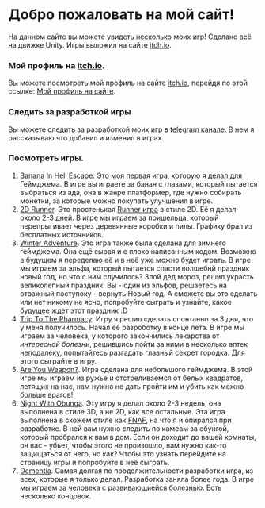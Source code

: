 # Добро пожаловать на мой сайт! 
На данном сайте вы можете увидеть несколько моих игр!
Сделано всё на движке Unity. Игры выложил на сайте [itch.io](https://itch.io/).
### Мой профиль на [itch.io](https://itch.io/).
Вы можете посмотреть мой профиль на сайте [itch.io](https://itch.io/), перейдя по этой ссылке:
[Мой профиль на сайте](https://chaiteam.itch.io/).
### Следить за разработкой игры
Вы можете следить за разработкой моих игр в [telegram канале](https://t.me/GameDevInsights). 
В нем я рассказываю что добавил и изменил в играх. 
### Посмотреть игры.
1. [Banana In Hell Escape](https://programmer-1.itch.io/banana-in-hell-escape).
   Это моя первая игра, которую я делал для Геймджема.
   В игре вы играете за банан с глазами, который пытается выбраться из ада, она в жанре платформер, где нужно собирать монетки, за которые можно покупать улучшения в игре.
2. [2D Runner](https://programmer-1.itch.io/2d-runner).
   Это простенькая [Runner игра](https://ru.wikipedia.org/wiki/%D0%91%D0%B5%D1%81%D0%BA%D0%BE%D0%BD%D0%B5%D1%87%D0%BD%D1%8B%D0%B9_%D1%80%D0%B0%D0%BD%D0%BD%D0%B5%D1%80) в стиле 2D.
   Её я делал около 2-3 дней. В игре мы играем за пришельца, который перепрыгивает через деревянные коробки и пилы.
   Графику брал из бесплатных источников.
3. [Winter Adventure](https://programmer-1.itch.io/winter-adventure).
   Это игра также была сделана для зимнего геймджема. Она ещё сырая и с плохо написанным кодом.
   Возможно в будущем я переделаю её и в неё уже можно будет играть. В игре мы играем за эльфа,
   который пытается спасти волшебнй праздник новый год, но что с ним случилось?
   Злой дед мороз, решил украсть великолепный праздник. Вы - один из эльфов, решаетесь на отважный поступоку - вернуть Новый год.
   А сможете вы это сделать или нет никому не ясно, попробуйте сыграть и узнайте, какое будущее ждет этот праздник :D
4. [Trip To The Pharmacy](https://programmer-1.itch.io/trip-to-the-pharmacy).
   Игру я решил сделать спонтанно за 3 дня, что у меня получилось. Начал её разроботку в конце лета.
   В игре мы играем за человека, у которого закончились лекарства от *интересной болезни*, решившись пойти за ними в несколько аптек неподалеку, попытайтесь разгадать главный секрет городка.
   Для этого сыграйте в игру.
5. [Are You Weapon?](https://programmer-1.itch.io/are-you-a-weapon).
   Игра сделана для небольшого геймджема. В этой игре мы играем из ружье и отстреливаемся от белых квадратов,
   летящих на нас, нам нужно не дать пройти им и убить как можно больше врагов!
6. [Night With Obunga](https://programmer-1.itch.io/obunga).
   Эту игру я делал около 2-3 недель, она выполнена в стиле 3D, а не 2D, как все остальные.
   Эта игра выполнена в схожем стиле как [FNAF](https://ru.wikipedia.org/wiki/Five_Nights_at_Freddy%E2%80%99s_(%D0%B8%D0%B3%D1%80%D0%B0)), на что я и опирался при разработке.
   В ней вам нужно следить по камеам за обунгой, который пробрался к вам в дом. Если он доходит до вашей комнаты, он вас - убьет,
   чтобы этого не произошло, вам нужно как-то защищаться от него, но как? Чтобы это узнать
   перейдите на страницу игры и попробуйте в неё сыграть.
7. [Dementia](https://chaiteam.itch.io/dementia).
   Самая долгая по продолжительности разработки игра, из всех, которые я только делал.
   Разработка заняла более года.
   В игре мы играем за человека с развивающиейся [болезнью](https://ru.wikipedia.org/wiki/%D0%94%D0%B5%D0%BC%D0%B5%D0%BD%D1%86%D0%B8%D1%8F).
   Есть несколько концовок.
     
